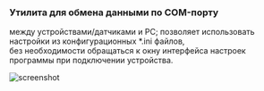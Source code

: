 ### Утилита для обмена данными по COM-порту  
между устройствами/датчиками и PC; 
позволяет использовать настройки из конфигурационных *.ini файлов,  
без необходимости обращаться к окну интерфейса настроек программы при подключении устройства.

![screenshot](https://github.com/Vsev0l0dZ/ComPortUtility/assets/98832327/9918ad87-fe66-4761-8f01-be3e06b72d2c)
